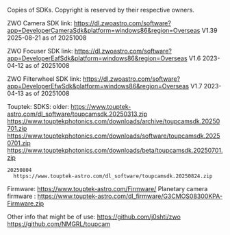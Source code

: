 Copies of SDKs.  Copyright is reserved by their respective owners.

ZWO Camera SDK link: https://dl.zwoastro.com/software?app=DeveloperCameraSdk&platform=windows86&region=Overseas
  V1.39 2025-08-21 as of 20251008

ZWO Focuser SDK link: https://dl.zwoastro.com/software?app=DeveloperEafSdk&platform=windows86&region=Overseas
  V1.6 2023-04-12 as of 20251008

ZWO Filterwheel SDK link: https://dl.zwoastro.com/software?app=DeveloperEfwSdk&platform=windows86&region=Overseas
  V1.7 2023-04-13 as of 20251008

Touptek:
  SDKS:
    older:
      https://www.touptek-astro.com/dl_software/toupcamsdk.20250313.zip
      https://www.touptekphotonics.com/downloads/archive/toupcamsdk.20250701.zip
      https://www.touptekphotonics.com/downloads/software/toupcamsdk.20250701.zip
      https://www.touptekphotonics.com/downloads/beta/toupcamsdk.20250701.zip
    
    20250804
      https://www.touptek-astro.com/dl_software/toupcamsdk.20250824.zip

  Firmware: 
    https://www.touptek-astro.com/Firmware/
    Planetary camera firmware : https://www.touptek-astro.com/dl_firmware/G3CMOS08300KPA-Firmware.zip

Other info that might be of use:
  https://github.com/j0shti/zwo
  https://github.com/NMGRL/toupcam

